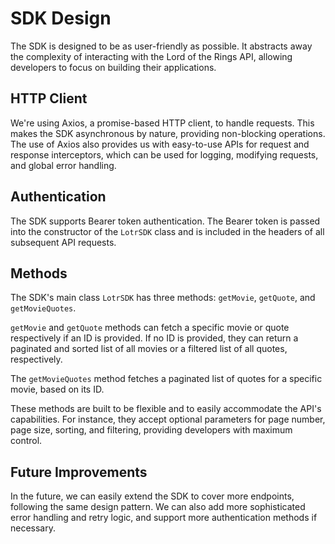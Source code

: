 # SDK Design

The SDK is designed to be as user-friendly as possible. It abstracts away the complexity of interacting with the Lord of the Rings API, allowing developers to focus on building their applications.

## HTTP Client

We're using Axios, a promise-based HTTP client, to handle requests. This makes the SDK asynchronous by nature, providing non-blocking operations. The use of Axios also provides us with easy-to-use APIs for request and response interceptors, which can be used for logging, modifying requests, and global error handling.

## Authentication

The SDK supports Bearer token authentication. The Bearer token is passed into the constructor of the `LotrSDK` class and is included in the headers of all subsequent API requests.

## Methods

The SDK's main class `LotrSDK` has three methods: `getMovie`, `getQuote`, and `getMovieQuotes`.

`getMovie` and `getQuote` methods can fetch a specific movie or quote respectively if an ID is provided. If no ID is provided, they can return a paginated and sorted list of all movies or a filtered list of all quotes, respectively.

The `getMovieQuotes` method fetches a paginated list of quotes for a specific movie, based on its ID.

These methods are built to be flexible and to easily accommodate the API's capabilities. For instance, they accept optional parameters for page number, page size, sorting, and filtering, providing developers with maximum control.

## Future Improvements

In the future, we can easily extend the SDK to cover more endpoints, following the same design pattern. We can also add more sophisticated error handling and retry logic, and support more authentication methods if necessary.
